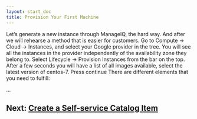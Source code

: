 ```yaml
---
layout: start_doc
title: Provision Your First Machine
---
```


Let’s generate a new instance through ManageIQ, the hard way. And after we will rehearse a method that is easier for customers.
Go to Compute → Cloud → Instances, and select your Google provider in the tree.
You will see all the instances in the provider independently of the availability zone they belong to.
Select Lifecycle → Provision Instances from the bar on the top.
After a few seconds you will have a list of all images available, select  the latest version of centos-7. Press continue
There are different elements that you need to fulfill:

...

## Next: [Create a Self-service Catalog Item](/docs/get-started/create-service-item)
